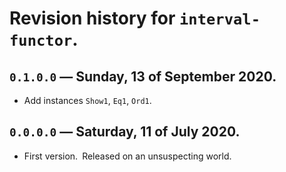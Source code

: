 # Revision history for `interval-functor`.

## `0.1.0.0` — Sunday, 13 of September 2020.

* Add instances `Show1`, `Eq1`, `Ord1`.

## `0.0.0.0` — Saturday, 11 of July 2020.

* First version. Released on an unsuspecting world.
